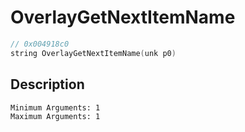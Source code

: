 # OverlayGetNextItemName
```c
// 0x004918c0
string OverlayGetNextItemName(unk p0)
```
## Description
```
Minimum Arguments: 1
Maximum Arguments: 1
```
